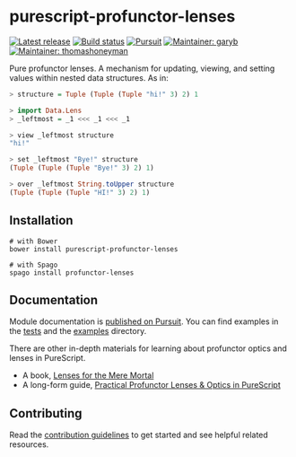 # purescript-profunctor-lenses

[![Latest release](http://img.shields.io/github/release/purescript-contrib/purescript-profunctor-lenses.svg)](https://github.com/purescript-contrib/purescript-profunctor-lenses/releases)
[![Build status](https://travis-ci.org/purescript-contrib/purescript-profunctor-lenses.svg?branch=master)](https://travis-ci.org/purescript-contrib/purescript-profunctor-lenses)
[![Pursuit](http://pursuit.purescript.org/packages/purescript-profunctor-lenses/badge)](http://pursuit.purescript.org/packages/purescript-profunctor-lenses/)
[![Maintainer: garyb](https://img.shields.io/badge/maintainer-garyb-lightgrey.svg)](http://github.com/garyb)
[![Maintainer: thomashoneyman](https://img.shields.io/badge/maintainer-thomashoneyman-lightgrey.svg)](http://github.com/thomashoneyman)

Pure profunctor lenses. A mechanism for updating, viewing, and setting
values within nested data structures. As in:

```purescript
> structure = Tuple (Tuple (Tuple "hi!" 3) 2) 1

> import Data.Lens
> _leftmost = _1 <<< _1 <<< _1

> view _leftmost structure
"hi!"

> set _leftmost "Bye!" structure 
(Tuple (Tuple (Tuple "Bye!" 3) 2) 1)

> over _leftmost String.toUpper structure
(Tuple (Tuple (Tuple "HI!" 3) 2) 1)

```


## Installation

```
# with Bower
bower install purescript-profunctor-lenses

# with Spago
spago install profunctor-lenses
```

## Documentation

Module documentation is [published on Pursuit](http://pursuit.purescript.org/packages/purescript-profunctor-lenses). You can find examples in the [tests](test/Main.purs) and the [examples](examples/README.md) directory.

There are other in-depth materials for learning about profunctor optics and lenses in PureScript.
  * A book, [Lenses for the Mere Mortal](https://leanpub.com/lenses)
  * A long-form guide, [Practical Profunctor Lenses & Optics in PureScript](https://thomashoneyman.com/articles/practical-profunctor-lenses-optics)

## Contributing

Read the [contribution guidelines](https://github.com/purescript-contrib/purescript-profunctor-lenses/blob/master/.github/contributing.md) to get started and see helpful related resources.
